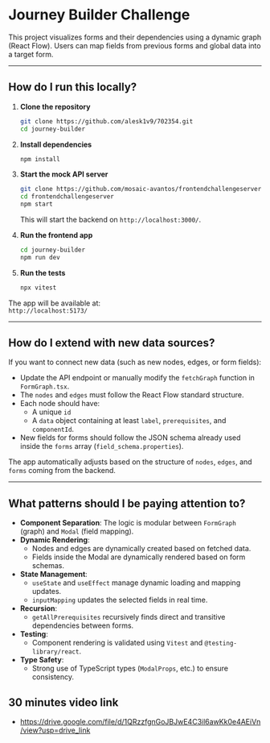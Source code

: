 # Journey Builder Challenge

This project visualizes forms and their dependencies using a dynamic graph (React Flow).
Users can map fields from previous forms and global data into a target form.

---

## How do I run this locally?

1. **Clone the repository**
   ```bash
   git clone https://github.com/alesk1v9/702354.git
   cd journey-builder
   ```

2. **Install dependencies**
   ```bash
   npm install
   ```

3. **Start the mock API server**
   ```bash
   git clone https://github.com/mosaic-avantos/frontendchallengeserver.git
   cd frontendchallengeserver
   npm start
   ```
   This will start the backend on `http://localhost:3000/`.

4. **Run the frontend app**
   ```bash
   cd journey-builder
   npm run dev
   ```

5. **Run the tests**
   ```bash
   npx vitest
   ```

The app will be available at:  
`http://localhost:5173/`

---

## How do I extend with new data sources?

If you want to connect new data (such as new nodes, edges, or form fields):
- Update the API endpoint or manually modify the `fetchGraph` function in `FormGraph.tsx`.
- The `nodes` and `edges` must follow the React Flow standard structure.
- Each node should have:
  - A unique `id`
  - A `data` object containing at least `label`, `prerequisites`, and `componentId`.
- New fields for forms should follow the JSON schema already used inside the `forms` array (`field_schema.properties`).

The app automatically adjusts based on the structure of `nodes`, `edges`, and `forms` coming from the backend.

---

## What patterns should I be paying attention to?

- **Component Separation**: The logic is modular between `FormGraph` (graph) and `Modal` (field mapping).
- **Dynamic Rendering**: 
  - Nodes and edges are dynamically created based on fetched data.
  - Fields inside the Modal are dynamically rendered based on form schemas.
- **State Management**: 
  - `useState` and `useEffect` manage dynamic loading and mapping updates.
  - `inputMapping` updates the selected fields in real time.
- **Recursion**:
  - `getAllPrerequisites` recursively finds direct and transitive dependencies between forms.
- **Testing**:
  - Component rendering is validated using `Vitest` and `@testing-library/react`.
- **Type Safety**:
  - Strong use of TypeScript types (`ModalProps`, etc.) to ensure consistency.

## 30 minutes video link
- https://drive.google.com/file/d/1QRzzfgnGoJBJwE4C3il6awKk0e4AEiVn/view?usp=drive_link
